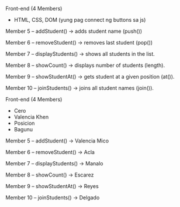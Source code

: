 Front-end (4 Members)
- HTML, CSS, DOM (yung pag connect ng buttons sa js)

Member 5 – addStudent() → adds student name (push()) 

Member 6 – removeStudent() → removes last student (pop()) 

Member 7 – displayStudents() → shows all students in the list.

Member 8 – showCount() → displays number of students (length).

Member 9 – showStudentAt() → gets student at a given position (at()).

Member 10 – joinStudents() → joins all student names (join()).


Front-end (4 Members)
- Cero
- Valencia Khen
- Posicion
- Bagunu

Member 5 – addStudent() → Valencia Mico

Member 6 – removeStudent() → Acla

Member 7 – displayStudents() → Manalo

Member 8 – showCount() → Escarez

Member 9 – showStudentAt() → Reyes

Member 10 – joinStudents() → Delgado
